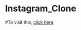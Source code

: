 # Instagram_Clone

#To visit this, <a href="https://insta-clone-wkjdhewjh.netlify.app/">click here</a>
